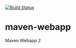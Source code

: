 
[![Build Status](http://192.168.1.15:8080/buildStatus/icon?job=buildstatus)](http://192.168.1.15:8080/job/buildstatus/)

# maven-webapp
Maven Webapp 2
